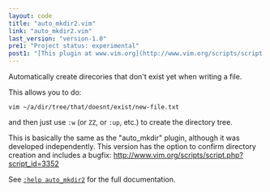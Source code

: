 ```yaml
---
layout: code
title: "auto_mkdir2.vim"
link: "auto_mkdir2.vim"
last_version: "version-1.0"
pre1: "Project status: experimental"
post1: "[This plugin at www.vim.org](http://www.vim.org/scripts/script.php?script_id=5474)"
---
```



Automatically create direcories that don't exist yet when writing a file.

This allows you to do:

    vim ~/a/dir/tree/that/doesnt/exist/new-file.txt

and then just use `:w` (or `ZZ`, or `:up`, etc.) to create the directory tree.

This is basically the same as the "auto_mkdir" plugin, although it was
developed independently. This version has the option to confirm directory
creation and includes a bugfix:
http://www.vim.org/scripts/script.php?script_id=3352

See [`:help auto_mkdir2`](https://github.com/Carpetsmoker/auto_mkdir2.vim/blob/master/doc/auto_mkdir2.txt)
for the full documentation.
